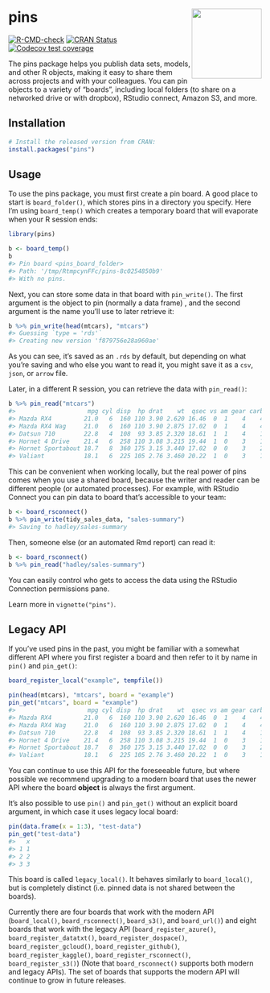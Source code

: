 
# pins <a href='https://pins.rstudio.com'><img src="man/figures/logo.png" align="right" height="139"/></a>

<!-- badges: start -->

[![R-CMD-check](https://github.com/rstudio/pins/workflows/R-CMD-check/badge.svg)](https://github.com/rstudio/pins/actions)
[![CRAN
Status](https://www.r-pkg.org/badges/version/pins)](https://cran.r-project.org/package=pins)
[![Codecov test
coverage](https://codecov.io/gh/rstudio/pins/branch/master/graph/badge.svg)](https://codecov.io/gh/rstudio/pins?branch=master)

<!-- badges: end -->

The pins package helps you publish data sets, models, and other R
objects, making it easy to share them across projects and with your
colleagues. You can pin objects to a variety of “boards”, including
local folders (to share on a networked drive or with dropbox), RStudio
connect, Amazon S3, and more.

## Installation

``` r
# Install the released version from CRAN:
install.packages("pins")
```

## Usage

To use the pins package, you must first create a pin board. A good place
to start is `board_folder()`, which stores pins in a directory you
specify. Here I’m using `board_temp()` which creates a temporary board
that will evaporate when your R session ends:

``` r
library(pins)

b <- board_temp()
b
#> Pin board <pins_board_folder>
#> Path: '/tmp/RtmpcynFFc/pins-8c0254850b9'
#> With no pins.
```

Next, you can store some data in that board with `pin_write()`. The
first argument is the object to pin (normally a data frame) , and the
second argument is the name you’ll use to later retrieve it:

``` r
b %>% pin_write(head(mtcars), "mtcars")
#> Guessing `type = 'rds'`
#> Creating new version 'f879756e28a960ae'
```

As you can see, it’s saved as an `.rds` by default, but depending on
what you’re saving and who else you want to read it, you might save it
as a `csv`, `json`, or `arrow` file.

Later, in a different R session, you can retrieve the data with
`pin_read()`:

``` r
b %>% pin_read("mtcars")
#>                    mpg cyl disp  hp drat    wt  qsec vs am gear carb
#> Mazda RX4         21.0   6  160 110 3.90 2.620 16.46  0  1    4    4
#> Mazda RX4 Wag     21.0   6  160 110 3.90 2.875 17.02  0  1    4    4
#> Datsun 710        22.8   4  108  93 3.85 2.320 18.61  1  1    4    1
#> Hornet 4 Drive    21.4   6  258 110 3.08 3.215 19.44  1  0    3    1
#> Hornet Sportabout 18.7   8  360 175 3.15 3.440 17.02  0  0    3    2
#> Valiant           18.1   6  225 105 2.76 3.460 20.22  1  0    3    1
```

This can be convenient when working locally, but the real power of pins
comes when you use a shared board, because the writer and reader can be
different people (or automated processes). For example, with RStudio
Connect you can pin data to board that’s accessible to your team:

``` r
b <- board_rsconnect()
b %>% pin_write(tidy_sales_data, "sales-summary")
#> Saving to hadley/sales-summary
```

Then, someone else (or an automated Rmd report) can read it:

``` r
b <- board_rsconnect()
b %>% pin_read("hadley/sales-summary")
```

You can easily control who gets to access the data using the RStudio
Connection permissions pane.

Learn more in `vignette("pins")`.

## Legacy API

If you’ve used pins in the past, you might be familiar with a somewhat
different API where you first register a board and then refer to it by
name in `pin()` and `pin_get()`:

``` r
board_register_local("example", tempfile())

pin(head(mtcars), "mtcars", board = "example")
pin_get("mtcars", board = "example")
#>                    mpg cyl disp  hp drat    wt  qsec vs am gear carb
#> Mazda RX4         21.0   6  160 110 3.90 2.620 16.46  0  1    4    4
#> Mazda RX4 Wag     21.0   6  160 110 3.90 2.875 17.02  0  1    4    4
#> Datsun 710        22.8   4  108  93 3.85 2.320 18.61  1  1    4    1
#> Hornet 4 Drive    21.4   6  258 110 3.08 3.215 19.44  1  0    3    1
#> Hornet Sportabout 18.7   8  360 175 3.15 3.440 17.02  0  0    3    2
#> Valiant           18.1   6  225 105 2.76 3.460 20.22  1  0    3    1
```

You can continue to use this API for the foreseeable future, but where
possible we recommend upgrading to a modern board that uses the newer
API where the board **object** is always the first argument.

It’s also possible to use `pin()` and `pin_get()` without an explicit
board argument, in which case it uses legacy local board:

``` r
pin(data.frame(x = 1:3), "test-data")
pin_get("test-data")
#>   x
#> 1 1
#> 2 2
#> 3 3
```

This board is called `legacy_local()`. It behaves similarly to
`board_local()`, but is completely distinct (i.e. pinned data is not
shared between the boards).

Currently there are four boards that work with the modern API
(`board_local()`, `board_rsconnect()`, `board_s3()`, and `board_url()`)
and eight boards that work with the legacy API
(`board_register_azure()`, `board_register_datatxt()`,
`board_register_dospace()`, `board_register_gcloud()`,
`board_register_github()`, `board_register_kaggle()`,
`board_register_rsconnect()`, `board_register_s3()`) (Note that
`board_rsconnect()` supports both modern and legacy APIs). The set of
boards that supports the modern API will continue to grow in future
releases.
